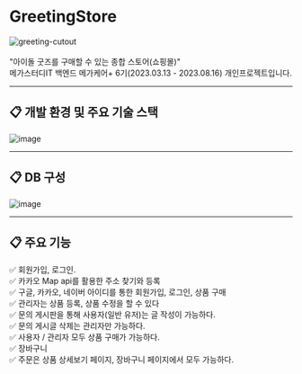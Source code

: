 # GreetingStore
![greeting-cutout](https://github.com/euijooning/GreetingStore/assets/49093239/91f30250-c1fc-44f6-be4b-1fc778c625d3)
<br>
<br>
"아이돌 굿즈를 구매할 수 있는 종합 스토어(쇼핑몰)"
<br>
메가스터디IT 백엔드 메가케어+ 6기(2023.03.13 - 2023.08.16) 개인프로젝트입니다.

----

## 📋 개발 환경 및 주요 기술 스택
![image](https://github.com/euijooning/GreetingStore/assets/49093239/1c0eb1e6-7cd9-4faf-a47e-9ce11a01bf0c)

----

## 📋 DB 구성
![image](https://github.com/euijooning/GreetingStore/assets/49093239/91658111-e7cb-447f-bdc0-ec973d9f0691)


----

## 📋 주요 기능
✅ 회원가입, 로그인.<br>
✅ 카카오 Map api를 활용한 주소 찾기와 등록<br>
✅ 구글, 카카오, 네이버 아이디를 통한 회원가입, 로그인, 상품 구매<br>
✅ 관리자는 상품 등록, 상품 수정을 할 수 있다<br>
✅ 문의 게시판을 통해 사용자(일반 유저)는 글 작성이 가능하다.<br>
✅ 문의 게시글 삭제는 관리자만 가능하다.<br>
✅ 사용자 / 관리자 모두 상품 구매가 가능하다.<br>
✅ 장바구니<br>
✅ 주문은 상품 상세보기 페이지, 장바구니 페이지에서 모두 가능하다.<br>
